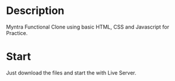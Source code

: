 # Description

Myntra Functional Clone using basic HTML, CSS and Javascript for Practice.

# Start

Just download the files and start the with Live Server.
